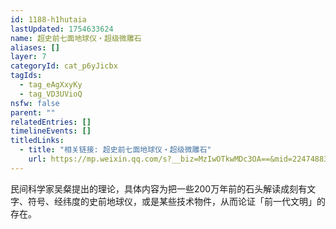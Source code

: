 ```yaml
---
id: 1188-h1hutaia
lastUpdated: 1754633624
name: 超史前七面地球仪・超级微雕石
aliases: []
layer: 7
categoryId: cat_p6yJicbx
tagIds:
  - tag_eAgXxyKy
  - tag_VD3UVioQ
nsfw: false
parent: ""
relatedEntries: []
timelineEvents: []
titledLinks:
  - title: "相关链接: 超史前七面地球仪・超级微雕石"
    url: https://mp.weixin.qq.com/s?__biz=MzIwOTkwMDc3OA==&mid=2247488316&idx=1&sn=0e0d70e6eb3b6c81ff1fbf7b8f7c1783&chksm=96c27640a2508020491df320e8c45d149c394a6aa711ef3ba4e5fcb02040535c5f99edb37654
---
```


民间科学家吴粲提出的理论，具体内容为把一些200万年前的石头解读成刻有文字、符号、经纬度的史前地球仪，或是某些技术物件，从而论证「前一代文明」的存在。